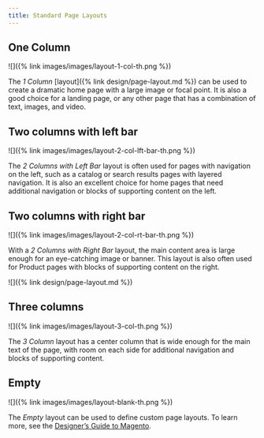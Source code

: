 ```yaml
---
title: Standard Page Layouts
---
```


## One Column

![]({% link images/images/layout-1-col-th.png %})

The _1 Column_ [layout]({% link design/page-layout.md %}) can be used to create a dramatic home page with a large image or focal point. It is also a good choice for a landing page, or any other page that has a combination of text, images, and video.

## Two columns with left bar

![]({% link images/images/layout-2-col-lft-bar-th.png %})

The _2 Columns with Left Bar_ layout is often used for pages with navigation on the left, such as a catalog or search results pages with layered navigation. It is also an excellent choice for home pages that need additional navigation or blocks of supporting content on the left.

## Two columns with right bar

![]({% link images/images/layout-2-col-rt-bar-th.png %})

With a _2 Columns with Right Bar_ layout, the main content area is large enough for an eye-catching image or banner. This layout is also often used for Product pages with blocks of supporting content on the right.

![]({% link design/page-layout.md %})

## Three columns

![]({% link images/images/layout-3-col-th.png %})

The _3 Column_ layout has a center column that is wide enough for the main text of the page, with room on each side for additional navigation and blocks of supporting content.

## Empty

![]({% link images/images/layout-blank-th.png %})

The _Empty_ layout can be used to define custom page layouts. To learn more, see the [Designer’s Guide to Magento][1].

[1]: https://info2.magento.com/rs/magentosoftware/images/magentodesignguide.pdf

